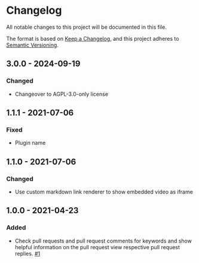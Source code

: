 # Changelog
All notable changes to this project will be documented in this file.

The format is based on [Keep a Changelog](https://keepachangelog.com/en/1.0.0/),
and this project adheres to [Semantic Versioning](https://semver.org/spec/v2.0.0.html).

## 3.0.0 - 2024-09-19
### Changed
- Changeover to AGPL-3.0-only license

## 1.1.1 - 2021-07-06
### Fixed
- Plugin name

## 1.1.0 - 2021-07-06
### Changed
- Use custom markdown link renderer to show embedded video as iframe

## 1.0.0 - 2021-04-23
### Added
- Check pull requests and pull request comments for keywords and show helpful information on the pull request view respective pull request replies. [#1](https://github.com/scm-manager/scm-scw-plugin/pull/1)

